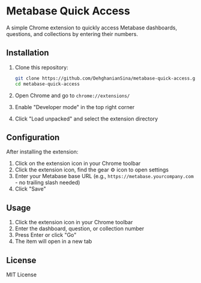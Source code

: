 # Metabase Quick Access

A simple Chrome extension to quickly access Metabase dashboards, questions, and collections by entering their numbers.

## Installation

1. Clone this repository:
   ```bash
   git clone https://github.com/DehghanianSina/metabase-quick-access.git   
   cd metabase-quick-access
   ```

2. Open Chrome and go to `chrome://extensions/`
3. Enable "Developer mode" in the top right corner
4. Click "Load unpacked" and select the extension directory

## Configuration

After installing the extension:
1. Click on the extension icon in your Chrome toolbar
2. Click the extension icon, find the gear ⚙️ icon to open settings
3. Enter your Metabase base URL (e.g., `https://metabase.yourcompany.com` - no trailing slash needed)
4. Click "Save"

## Usage

1. Click the extension icon in your Chrome toolbar
2. Enter the dashboard, question, or collection number
3. Press Enter or click "Go"
4. The item will open in a new tab

## License

MIT License